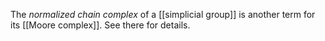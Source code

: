 
The _normalized chain complex_ of a [[simplicial group]] is another term for its [[Moore complex]]. See there for details.

